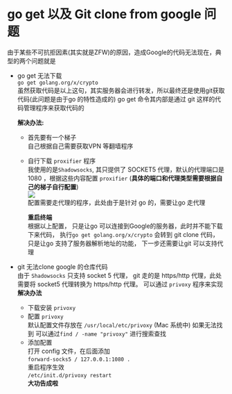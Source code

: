 # go get 以及 Git clone from google 问题
由于某些不可抗拒因素(其实就是ZFW)的原因，造成Google的代码无法现在，典型的两个问题就是  

* go get 无法下载    
	`go get golang.org/x/crypto`	
	虽然获取代码是以上这句，其实服务器会进行转发，所以最终还是使用git获取代码(此问题是由于go 的特性造成的)  go get 命令其内部是通过 git 这样的代码管理程序来获取代码的   
	
	__解决办法:__   
	
	* 首先要有一个梯子  
		自己根据自己需要获取VPN 等翻墙程序  
	* 自行下载 `proxifier` 程序     
		我使用的是`Shadowsocks`, 其只提供了 SOCKET5 代理，默认的代理端口是 1080 ，根据这些内容配置 `proxifier` (__具体的端口和代理类型需要根据自己的梯子自行配置__)  
		![](http://omy43wh36.bkt.clouddn.com/Snip20171113_1.png)  
		配置需要走代理的程序，此处由于是针对 go 的，需要让go 走代理  
		 ![]()  
		 ![]()  
		
		__重启终端__  
		根据以上配置， 只是让go 可以连接到Google的服务器，此时并不能下载下来代码， 执行`go get golang.org/x/crypto` 会转到 git clone 代码， 只是让go 支持了服务器解析地址的功能， 下一步还需要让git 可以支持代理  
	
	
	
* git 无法clone google 的仓库代码    
	由于 `Shadowsocks` 只支持 socket 5 代理， git 走的是 https/http 代理，此处需要将 socket5 代理转换为 https/http 代理。 可以通过 `privoxy` 程序来实现  
	__解决办法__  
		
	* 下载安装 `privoxy`  
	* 配置 `privoxy`  
		默认配置文件存放在 `/usr/local/etc/privoxy` (Mac 系统中)
		如果无法找到 可以通过`find / -name "privoxy"` 进行搜索查找  
	* 添加配置  
		打开 config 文件，在后面添加  
		`forward-socks5 / 127.0.0.1:1080 .`  
		重启程序生效  
		`/etc/init.d/privoxy restart`  
__大功告成啦__  

	
	